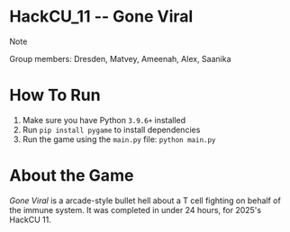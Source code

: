# HackCU_11 -- Gone Viral

>[!Note]
> Group members:
> Dresden, Matvey, Ameenah, Alex, Saanika
> 
>

# How To Run

1. Make sure you have Python `3.9.6+` installed
2. Run `pip install pygame` to install dependencies
3. Run the game using the `main.py` file: `python main.py`

# About the Game

*Gone Viral* is a arcade-style bullet hell about a T cell fighting on behalf of the immune system.
It was completed in under 24 hours, for 2025's HackCU 11.
